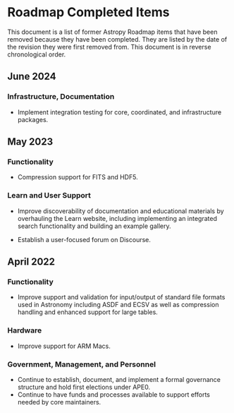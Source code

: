 # Roadmap Completed Items

This document is a list of former Astropy Roadmap items that have been removed because they have been completed. 
They are listed by the date of the revision they were first removed from.
This document is in reverse chronological order.

## June 2024

### Infrastructure, Documentation

- Implement integration testing for core, coordinated, and infrastructure packages.


## May 2023

### Functionality

- Compression support for FITS and HDF5.

### Learn and User Support

- Improve discoverability of documentation and educational materials by overhauling the Learn website, including implementing an integrated search functionality and building an example gallery.

- Establish a user-focused forum on Discourse.

## April 2022

### Functionality
- Improve support and validation for input/output of standard file formats used in Astronomy including ASDF and ECSV as well as compression handling and enhanced support for large tables.

### Hardware 
- Improve support for ARM Macs.

### Government, Management, and Personnel

- Continue to establish, document, and implement a formal governance structure and hold first elections under APE0.
- Continue to have funds and processes available to support efforts needed by core maintainers.
